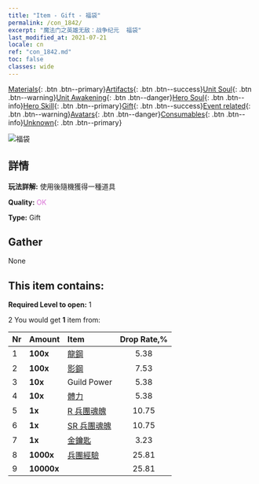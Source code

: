 ```yaml
---
title: "Item - Gift - 福袋"
permalink: /con_1842/
excerpt: "魔法门之英雄无敌：战争纪元  福袋"
last_modified_at: 2021-07-21
locale: cn
ref: "con_1842.md"
toc: false
classes: wide
---
```

 [Materials](/ItemsCN/){: .btn .btn--primary}[Artifacts](/ItemsCN/Artifacts/){: .btn .btn--success}[Unit Soul](/ItemsCN/UnitSoul/){: .btn .btn--warning}[Unit Awakening](/ItemsCN/UnitAwakening/){: .btn .btn--danger}[Hero Soul](/ItemsCN/HeroSoul/){: .btn .btn--info}[Hero Skill](/ItemsCN/HeroSkill/){: .btn .btn--primary}[Gift](/ItemsCN/Gift/){: .btn .btn--success}[Event related](/ItemsCN/Events/){: .btn .btn--warning}[Avatars](/ItemsCN/Avatars/){: .btn .btn--danger}[Consumables](/ItemsCN/Consumables/){: .btn .btn--info}[Unknown](/ItemsCN/Unknown/){: .btn .btn--primary}

 ![福袋](/images/t/i_907314.png)

## 詳情
 **玩法詳解:** 使用後隨機獲得一種道具

 **Quality:** <span style="color: #DA70D6">OK</span>

 **Type:** Gift

## Gather

  None

## This item contains:

 **Required Level to open:** 1

 2 You would get **1** item  from:

  | Nr | Amount |     Item    | Drop Rate,% |
  |:---|:-------|:------------|:---------:|
  | 1 |  **100x** | [龍鋼](/cn/Items/con_880/) | 5.38 | 
  | 2 |  **100x** | [影鋼](/cn/Items/con_881/) | 7.53 | 
  | 3 |  **10x** | Guild Power | 5.38 | 
  | 4 |  **10x** | [體力](/cn/Items/con_900/) | 5.38 | 
  | 5 |  **1x** | [R 兵團魂魄](/cn/Items/con_533/) | 10.75 | 
  | 6 |  **1x** | [SR 兵團魂魄](/cn/Items/con_534/) | 10.75 | 
  | 7 |  **1x** | [金鑰匙](/cn/Items/con_783/) | 3.23 | 
  | 8 |  **1000x** | [兵團經驗](/cn/Items/con_902/) | 25.81 | 
  | 9 |  **10000x** | <i class="fas fa-coins"/> | 25.81 | 

